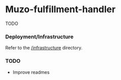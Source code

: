 # Muzo-fulfillment-handler

TODO

### Deployment/Infrastructure

Refer to the [/infrastructure](./infrastructure) directory.

### TODO

- Improve readmes

